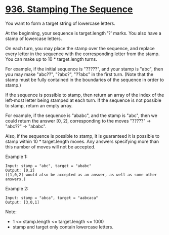 # [936. Stamping The Sequence](https://leetcode-cn.com/problems/stamping-the-sequence/)

You want to form a target string of lowercase letters.

At the beginning, your sequence is target.length '?' marks. You also have a stamp of lowercase letters.

On each turn, you may place the stamp over the sequence, and replace every letter in the sequence with the corresponding letter from the stamp. You can make up to 10 * target.length turns.

For example, if the initial sequence is "?????", and your stamp is "abc",  then you may make "abc??", "?abc?", "??abc" in the first turn. (Note that the stamp must be fully contained in the boundaries of the sequence in order to stamp.)

If the sequence is possible to stamp, then return an array of the index of the left-most letter being stamped at each turn. If the sequence is not possible to stamp, return an empty array.

For example, if the sequence is "ababc", and the stamp is "abc", then we could return the answer [0, 2], corresponding to the moves "?????" -> "abc??" -> "ababc".

Also, if the sequence is possible to stamp, it is guaranteed it is possible to stamp within 10 * target.length moves.  Any answers specifying more than this number of moves will not be accepted.

Example 1:

```text
Input: stamp = "abc", target = "ababc"
Output: [0,2]
([1,0,2] would also be accepted as an answer, as well as some other answers.)
```

Example 2:

```text
Input: stamp = "abca", target = "aabcaca"
Output: [3,0,1]
```

Note:

- 1 <= stamp.length <= target.length <= 1000
- stamp and target only contain lowercase letters.

